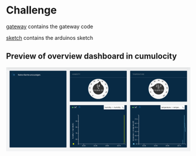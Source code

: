 # Challenge

[gateway](/gateway) contains the gateway code

[sketch](/sketch) contains the arduinos sketch


## Preview of overview dashboard in cumulocity

![preview](dashboard.png)